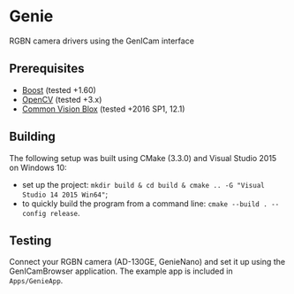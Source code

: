 # Genie
RGBN camera drivers using the GenICam interface

## Prerequisites
- [Boost](http://www.boost.org/users/history/version_1_65_1.html) (tested +1.60)
- [OpenCV](https://opencv.org/releases.html) (tested +3.x)
- [Common Vision Blox](https://www.commonvisionblox.com/en/cvb-download/) (tested +2016 SP1, 12.1)

## Building
The following setup was built using CMake (3.3.0) and Visual Studio 2015 on Windows 10:
- set up the project: `mkdir build & cd build & cmake .. -G "Visual Studio 14 2015 Win64"`;
- to quickly build the program from a command line: `cmake --build . --config release`.

## Testing
Connect your RGBN camera (AD-130GE, GenieNano) and set it up using the GenICamBrowser application. The example app is included in `Apps/GenieApp`.
